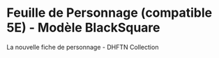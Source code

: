 # Feuille de Personnage (compatible 5E) - Modèle BlackSquare 
La nouvelle fiche de personnage - DHFTN Collection
